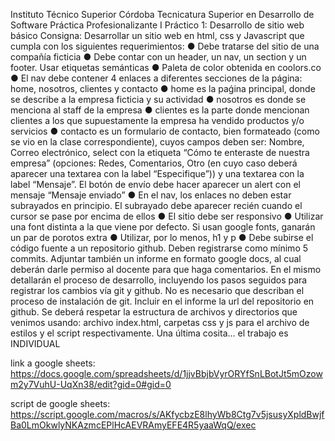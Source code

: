Instituto Técnico Superior Córdoba
Tecnicatura Superior en Desarrollo de Software
Práctica Profesionalizante I
Práctico 1:
Desarrollo de sitio web básico
Consigna:
Desarrollar un sitio web en html, css y Javascript que cumpla con los siguientes
requerimientos:
● Debe tratarse del sitio de una compañía ficticia
● Debe contar con un header, un nav, un section y un footer. Usar etiquetas
semánticas
● Paleta de color obtenida en coolors.co
● El nav debe contener 4 enlaces a diferentes secciones de la página: home, nosotros,
clientes y contacto
● home es la paǵina principal, donde se describe a la empresa ficticia y su actividad
● nosotros es donde se menciona al staff de la empresa
● clientes es la parte donde mencionan clientes a los que supuestamente la empresa
ha vendido productos y/o servicios
● contacto es un formulario de contacto, bien formateado (como se vio en la clase
correspondiente), cuyos campos deben ser: Nombre, Correo electrónico, select con
la etiqueta “Cómo te enteraste de nuestra empresa” (opciones: Redes, Comentarios,
Otro (en cuyo caso deberá aparecer una textarea con la label “Especifique”)) y una
textarea con la label “Mensaje”. El botón de envío debe hacer aparecer un alert con
el mensaje “Mensaje enviado”
● En el nav, los enlaces no deben estar subrayados en principio. El subrayado debe
aparecer recién cuando el cursor se pase por encima de ellos
● El sitio debe ser responsivo
● Utilizar una font distinta a la que viene por defecto. Si usan google fonts, ganarán un
par de porotos extra
● Utilizar, por lo menos, h1 y p
● Debe subirse el código fuente a un repositorio github. Deben registrarse como
mínimo 5 commits.
Adjuntar también un informe en formato google docs, al cual deberán darle permiso al
docente para que haga comentarios. En el mismo detallarán el proceso de desarrollo,
incluyendo los pasos seguidos para registrar los cambios vía git y github. No es necesario
que describan el proceso de instalación de git.
Incluir en el informe la url del repositorio en github.
Se deberá respetar la estructura de archivos y directorios que venimos usando: archivo
index.html, carpetas css y js para el archivo de estilos y el script respectivamente.
Una última cosita… el trabajo es INDIVIDUAL


 link a google sheets: https://docs.google.com/spreadsheets/d/1jjvBbjbVyrORYfSnLBotJt5mOzowm2y7VuhU-UqXn38/edit?gid=0#gid=0


 script de google sheets: https://script.google.com/macros/s/AKfycbzE8lhyWb8Ctg7v5jsusyXpldBwjfBa0LmOkwlyNKAzmcEPlHcAEVRAmyEFE4R5yaaWqQ/exec
